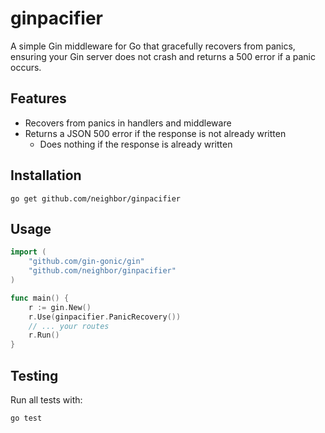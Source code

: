 # ginpacifier

A simple Gin middleware for Go that gracefully recovers from panics, ensuring your Gin server does not crash and returns a 500 error if a panic occurs.

## Features
- Recovers from panics in handlers and middleware
- Returns a JSON 500 error if the response is not already written
    - Does nothing if the response is already written

## Installation

```
go get github.com/neighbor/ginpacifier
```

## Usage

```go
import (
    "github.com/gin-gonic/gin"
    "github.com/neighbor/ginpacifier"
)

func main() {
    r := gin.New()
    r.Use(ginpacifier.PanicRecovery())
    // ... your routes
    r.Run()
}
```

## Testing

Run all tests with:

```sh
go test
```